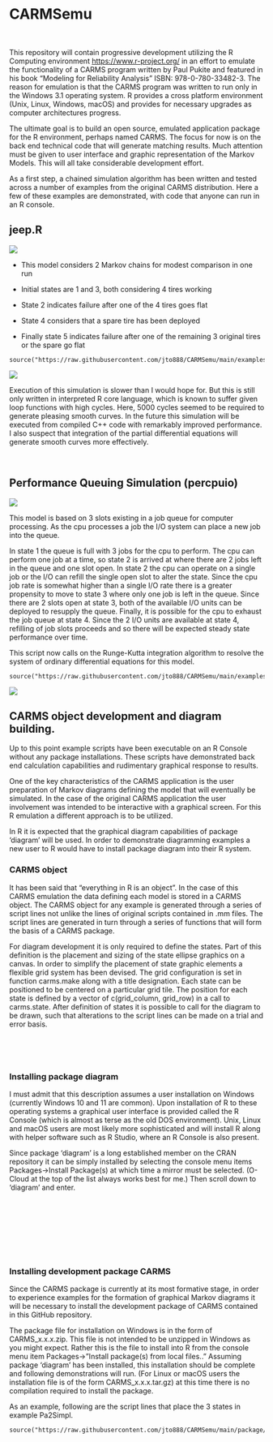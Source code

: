 CARMSemu
========

 

This repository will contain progressive development utilizing the R Computing
environment https://www.r-project.org/ in an effort to emulate the functionality
of a CARMS program written by Paul Pukite and featured in his book “Modeling for
Reliability Analysis” ISBN: 978-0-780-33482-3. The reason for emulation is that
the CARMS program was written to run only in the Windows 3.1 operating system. R
provides a cross platform environment (Unix, Linux, Windows, macOS) and provides
for necessary upgrades as computer architectures progress.

The ultimate goal is to build an open source, emulated application package for
the R environment, perhaps named CARMS. The focus for now is on the back end
technical code that will generate matching results. Much attention must be given
to user interface and graphic representation of the Markov Models. This will all
take considerable development effort.

As a first step, a chained simulation algorithm has been written and tested
across a number of examples from the original CARMS distribution. Here a few of
these examples are demonstrated, with code that anyone can run in an R console.

jeep.R
------

![](images/jeep_diagram.jpg)

-   This model considers 2 Markov chains for modest comparison in one run

-   Initial states are 1 and 3, both considering 4 tires working

-   State 2 indicates failure after one of the 4 tires goes flat

-   State 4 considers that a spare tire has been deployed

-   Finally state 5 indicates failure after one of the remaining 3 original
    tires or the spare go flat

~~~~~~~~~~~~~~~~~~~~~~~~~~~~~~~~~~~~~~~~~~~~~~~~~~~~~~~~~~~~~~~~~~~~~~~~~~~~~~~~
source("https://raw.githubusercontent.com/jto888/CARMSemu/main/examples/jeep.R")
~~~~~~~~~~~~~~~~~~~~~~~~~~~~~~~~~~~~~~~~~~~~~~~~~~~~~~~~~~~~~~~~~~~~~~~~~~~~~~~~

![](images/jeep.jpeg)

Execution of this simulation is slower than I would hope for. But this is still
only written in interpreted R core language, which is known to suffer given loop
functions with high cycles. Here, 5000 cycles seemed to be required to generate
pleasing smooth curves. In the future this simulation will be executed from
compiled C++ code with remarkably improved performance. I also suspect that
integration of the partial differential equations will generate smooth curves
more effectively.

 

Performance Queuing Simulation (percpuio)
-----------------------------------------

![](images/percpuio_diagram.jpg)

This model is based on 3 slots existing in a job queue for computer processing.
As the cpu processes a job the I/O system can place a new job into the queue.

In state 1 the queue is full with 3 jobs for the cpu to perform. The cpu can
perform one job at a time, so state 2 is arrived at where there are 2 jobs left
in the queue and one slot open. In state 2 the cpu can operate on a single job
or the I/O can refill the single open slot to alter the state. Since the cpu job
rate is somewhat higher than a single I/O rate there is a greater propensity to
move to state 3 where only one job is left in the queue. Since there are 2 slots
open at state 3, both of the available I/O units can be deployed to resupply the
queue. Finally, it is possible for the cpu to exhaust the job queue at state 4.
Since the 2 I/O units are available at state 4, refilling of job slots proceeds
and so there will be expected steady state performance over time.

This script now calls on the Runge-Kutta integration algorithm to resolve the
system of ordinary differential equations for this model.

~~~~~~~~~~~~~~~~~~~~~~~~~~~~~~~~~~~~~~~~~~~~~~~~~~~~~~~~~~~~~~~~~~~~~~~~~~~~~~~~
source("https://raw.githubusercontent.com/jto888/CARMSemu/main/examples/percpuio.R")
~~~~~~~~~~~~~~~~~~~~~~~~~~~~~~~~~~~~~~~~~~~~~~~~~~~~~~~~~~~~~~~~~~~~~~~~~~~~~~~~

![](images/percpuio.jpg)

CARMS object development and diagram building.
----------------------------------------------

Up to this point example scripts have been executable on an R Console without
any package installations. These scripts have demonstrated back end calculation
capabilities and rudimentary graphical response to results.

One of the key characteristics of the CARMS application is the user preparation
of Markov diagrams defining the model that will eventually be simulated. In the
case of the original CARMS application the user involvement was intended to be
interactive with a graphical screen. For this R emulation a different approach
is to be utilized.

In R it is expected that the graphical diagram capabilities of package ‘diagram’
will be used. In order to demonstrate diagramming examples a new user to R would
have to install package diagram into their R system.

### CARMS object

It has been said that “everything in R is an object”. In the case of this CARMS
emulation the data defining each model is stored in a CARMS object. The CARMS
object for any example is generated through a series of script lines not unlike
the lines of original scripts contained in .mm files. The script lines are
generated in turn through a series of functions that will form the basis of a
CARMS package.

For diagram development it is only required to define the states. Part of this
definition is the placement and sizing of the state ellipse graphics on a
canvas. In order to simplify the placement of state graphic elements a flexible
grid system has been devised. The grid configuration is set in function
carms.make along with a title designation. Each state can be positioned to be
centered on a particular grid tile. The position for each state is defined by a
vector of c(grid_column, grid_row) in a call to carms.state. After definition of
states it is possible to call for the diagram to be drawn, such that alterations
to the script lines can be made on a trial and error basis.

 

 

### Installing package diagram

I must admit that this description assumes a user installation on Windows
(currently Windows 10 and 11 are common). Upon installation of R to these
operating systems a graphical user interface is provided called the R Console
(which is almost as terse as the old DOS environment). Unix, Linux and macOS
users are most likely more sophisticated and will install R along with helper
software such as R Studio, where an R Console is also present.

Since package ‘diagram’ is a long established member on the CRAN repository it
can be simply installed by selecting the console menu items Packages-\>Install
Package(s) at which time a mirror must be selected. (O-Cloud at the top of the
list always works best for me.) Then scroll down to ‘diagram’ and enter.

 

 

 

 

### Installing development package CARMS

Since the CARMS package is currently at its most formative stage, in order to
experience examples for the formation of graphical Markov diagrams it will be
necessary to install the development package of CARMS contained in this GitHub
repository.

The package file for installation on Windows is in the form of CARMS_x.x.x.zip.
This file is not intended to be unzipped in Windows as you might expect. Rather
this is the file to install into R from the console menu item
Packages-\>”Install package(s) from local files..” Assuming package ‘diagram’
has been installed, this installation should be complete and following
demonstrations will run. (For Linux or macOS users the installation file is of
the form CARMS_x.x.x.tar.gz) at this time there is no compilation required to
install the package.

As an example, following are the script lines that place the 3 states in example
Pa2Simpl.

~~~~~~~~~~~~~~~~~~~~~~~~~~~~~~~~~~~~~~~~~~~~~~~~~~~~~~~~~~~~~~~~~~~~~~~~~~~~~~~~
source("https://raw.githubusercontent.com/jto888/CARMSemu/main/package/CARMS/R/carm
~~~~~~~~~~~~~~~~~~~~~~~~~~~~~~~~~~~~~~~~~~~~~~~~~~~~~~~~~~~~~~~~~~~~~~~~~~~~~~~~

 

 

 
